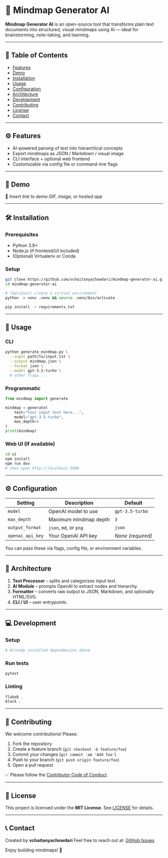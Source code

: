 # 🚀 Mindmap Generator AI

**Mindmap Generator AI** is an open-source tool that transforms plain text documents into structured, visual mindmaps using AI — ideal for brainstorming, note-taking, and learning.

---

## 📘 Table of Contents

* [Features](#features)
* [Demo](#demo)
* [Installation](#installation)
* [Usage](#usage)
* [Configuration](#configuration)
* [Architecture](#architecture)
* [Development](#development)
* [Contributing](#contributing)
* [License](#license)
* [Contact](#contact)

---

## ⚙️ Features

* AI-powered parsing of text into hierarchical concepts
* Export mindmaps as JSON / Markdown / visual image
* CLI interface + optional web frontend
* Customizable via config file or command-line flags

---

## 🎥 Demo

🔗 *Insert link to demo GIF, image, or hosted app*

---

## 🛠️ Installation

### Prerequisites

* Python 3.8+
* Node.js (if frontend/UI included)
* (Optional) Virtualenv or Conda

### Setup

```bash
git clone https://github.com/vchaitanyachowdari/mindmap-generator-ai.git
cd mindmap-generator-ai

# (Optional) create a virtual environment
python -m venv .venv && source .venv/bin/activate

pip install -r requirements.txt
```

---

## 🚀 Usage

### CLI

```bash
python generate_mindmap.py \
  --input path/to/input.txt \
  --output mindmap.json \
  --format json \
  --model gpt-3.5-turbo \
  # other flags...
```

### Programmatic

```python
from mindmap import generate

mindmap = generate(
    text="Your input text here...",
    model="gpt-3.5-turbo",
    max_depth=4
)
print(mindmap)
```

### Web UI (If available)

```bash
cd ui
npm install
npm run dev
# then open http://localhost:3000
```

---

## ⚙️ Configuration

| Setting          | Description            | Default           |
| ---------------- | ---------------------- | ----------------- |
| `model`          | OpenAI model to use    | `gpt-3.5-turbo`   |
| `max_depth`      | Maximum mindmap depth  | `3`               |
| `output_format`  | `json`, `md`, or `png` | `json`            |
| `openai_api_key` | Your OpenAI API key    | *None (required)* |

You can pass these via flags, config file, or environment variables.

---

## 🧱 Architecture

1. **Text Processor** – splits and categorizes input text.
2. **AI Module** – prompts OpenAI to extract nodes and hierarchy.
3. **Formatter** – converts raw output to JSON, Markdown, and optionally HTML/SVG.
4. **CLI / UI** – user entrypoints.

---

## 💻 Development

### Setup

```bash
# Already installed dependencies above
```

### Run tests

```bash
pytest
```

### Linting

```bash
flake8 .
black .
```

---

## 🤝 Contributing

We welcome contributions! Please:

1. Fork the repository
2. Create a feature branch (`git checkout -b feature/foo`)
3. Commit your changes (`git commit -am 'Add foo'`)
4. Push to your branch (`git push origin feature/foo`)
5. Open a pull request

✅ Please follow the [Contributor Code of Conduct](CODE_OF_CONDUCT.md).

---

## 📄 License

This project is licensed under the **MIT License**. See [LICENSE](LICENSE) for details.

---

## 📞 Contact

Created by **vchaitanyachowdari**
Feel free to reach out at: [GitHub Issues](https://github.com/vchaitanyachowdari/mindmap-generator-ai/issues)

Enjoy building mindmaps! 🎉
